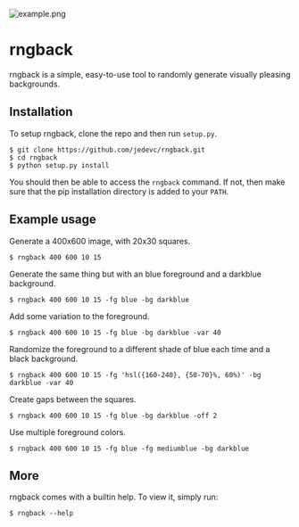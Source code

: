 ![example.png](https://raw.githubusercontent.com/jedevc/rngback/master/example.png)

# rngback

rngback is a simple, easy-to-use tool to randomly generate visually pleasing
backgrounds.

## Installation

To setup rngback, clone the repo and then run `setup.py`.

	$ git clone https://github.com/jedevc/rngback.git
	$ cd rngback
	$ python setup.py install

You should then be able to access the `rngback` command. If not, then make
sure that the pip installation directory is added to your `PATH`.

## Example usage

Generate a 400x600 image, with 20x30 squares.

	$ rngback 400 600 10 15

Generate the same thing but with an blue foreground and a darkblue background.

	$ rngback 400 600 10 15 -fg blue -bg darkblue

Add some variation to the foreground.

	$ rngback 400 600 10 15 -fg blue -bg darkblue -var 40

Randomize the foreground to a different shade of blue each time and a black
background.

	$ rngback 400 600 10 15 -fg 'hsl({160-240}, {50-70}%, 60%)' -bg darkblue -var 40

Create gaps between the squares.

	$ rngback 400 600 10 15 -fg blue -bg darkblue -off 2

Use multiple foreground colors.

	$ rngback 400 600 10 15 -fg blue -fg mediumblue -bg darkblue

## More

rngback comes with a builtin help. To view it, simply run:

	$ rngback --help
